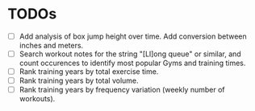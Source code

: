 # TODOs

- [ ] Add analysis of box jump height over time. Add conversion between inches and meters.
- [ ] Search workout notes for the string "[Ll]ong queue" or similar, and count occurences to identify most popular Gyms and training times.
- [ ] Rank training years by total exercise time.
- [ ] Rank training years by total volume.
- [ ] Rank training years by frequency variation (weekly number of workouts).
